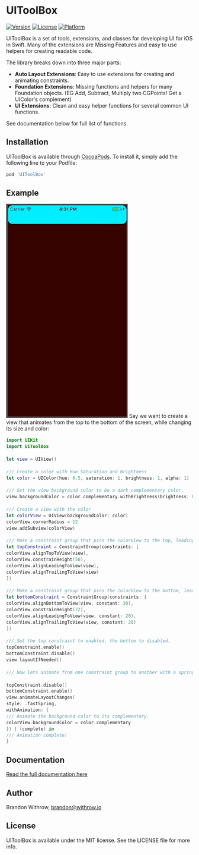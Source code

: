 # UIToolBox

[![Version](https://img.shields.io/cocoapods/v/UIToolBox.svg?style=flat)](https://cocoapods.org/pods/UIToolBox)
[![License](https://img.shields.io/cocoapods/l/UIToolBox.svg?style=flat)](https://cocoapods.org/pods/UIToolBox)
[![Platform](https://img.shields.io/cocoapods/p/UIToolBox.svg?style=flat)](https://cocoapods.org/pods/UIToolBox)

UIToolBox is a set of tools, extensions, and classes for developing UI for iOS in Swift. Many of the extensions are Missing Features and easy to use helpers for creating readable code.

The library breaks down into three major parts: 
- **Auto Layout Extensions**: Easy to use extensions for creating and animating constraints.
- **Foundation Extensions**: Missing functions and helpers for many Foundation objects. (EG Add, Subtract, Multiply two CGPoints! Get a UIColor's complement)
- **UI Extensions**: Clean and easy helper functions for several common UI functions.


See documentation below for full list of functions.

## Installation

UIToolBox is available through [CocoaPods](https://cocoapods.org). To install
it, simply add the following line to your Podfile:

```ruby
pod 'UIToolBox'
```

## Example

![Example](/images/Example.gif)
Say we want to create a view that animates from the top to the bottom of the screen, while changing its size and color:

```swift
import UIKit
import UIToolBox

let view = UIView()

/// Create a color with Hue Saturation and Brightness
let color = UIColor(hue: 0.5, saturation: 1, brightness: 1, alpha: 1)

/// Set the view background color to be a dark complementary color.
view.backgroundColor = color.complementary.withBrightness(brightness: 0.2)

/// Create a view with the color
let colorView = UIView(backgroundColor: color)
colorView.cornerRadius = 12
view.addSubview(colorView)

/// Make a constraint group that pins the colorView to the top, leading and traling, with a height of 50
let topConstraint = ConstraintGroup(constraints: [
colorView.alignTopToView(view),
colorView.constrainHeight(50),
colorView.alignLeadingToView(view),
colorView.alignTrailingToView(view)
])

/// Make a constraint group that pins the colorView to the bottom, leading and trailing with a padding of 20, and a height of 72
let bottomConstraint = ConstraintGroup(constraints: [
colorView.alignBottomToView(view, constant: 30),
colorView.constrainHeight(72),
colorView.alignLeadingToView(view, constant: 20),
colorView.alignTrailingToView(view, constant: 20)
])

/// Set the top constraint to enabled, the bottom to disabled.
topConstraint.enable()
bottomConstraint.disable()
view.layoutIfNeeded()

/// Now lets animate from one constraint group to another with a spring animation.

topConstraint.disable()
bottomConstraint.enable()
view.animateLayoutChanges(
style: .fastSpring,
withAnimation: {
/// Animate the background color to its complementary.
colorView.backgroundColor = color.complementary
}) { (complete) in
/// Animation complete!
}
```

## Documentation

[Read the full documentation here](DOCUMENTATION.md)

## Author

Brandon Withrow, brandon@withrow.io 

## License

UIToolBox is available under the MIT license. See the LICENSE file for more info.

